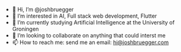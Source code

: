 - 👋 Hi, I’m @joshbruegger
- 👀 I’m interested in AI, Full stack web development, Flutter
- 🌱 I’m currently studying Artificial Intelligence at the University of Groningen
- 💞️ I’m looking to collaborate on anything that could interst me
- 📫 How to reach me: send me an email: hi@joshbruegger.com

<!---
joshbruegger/joshbruegger is a ✨ special ✨ repository because its `README.md` (this file) appears on your GitHub profile.
You can click the Preview link to take a look at your changes.
--->
